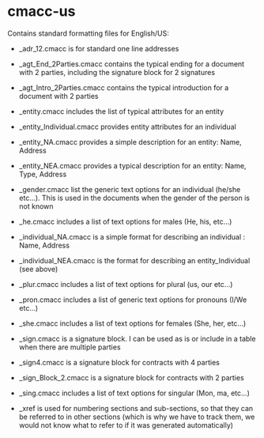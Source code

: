 # cmacc-us

Contains standard formatting files for English/US:

* _adr_12.cmacc is for standard one line addresses

* _agt_End_2Parties.cmacc contains the typical ending for a document with 2 parties, including the signature block for 2 signatures

* _agt_Intro_2Parties.cmacc contains the typical introduction for a document with 2 parties

* _entity.cmacc includes the list of typical attributes for an entity

* _entity_Individual.cmacc provides entity attributes for an individual

* _entity_NA.cmacc provides a simple description for an entity: Name, Address

* _entity_NEA.cmacc provides a typical description for an entity: Name, Type, Address

* _gender.cmacc list the generic text options for an individual (he/she etc...). This is used in the documents when the gender of the person is not known

* _he.cmacc includes a list of text options for males (He, his, etc...)

* _individual_NA.cmacc is a simple format for describing an individual : Name, Address

* _individual_NEA.cmacc is the format for describing an entity_Individual (see above)

* _plur.cmacc includes a list of text options for plural (us, our etc...)

* _pron.cmacc includes a list of generic text options for pronouns (I/We etc...)

* _she.cmacc includes a list of text options for females (She, her, etc...)

* _sign.cmacc is a signature block. I can be used as is or include in a table when there are multiple parties

* _sign4.cmacc is a signature block for contracts with 4 parties

* _sign_Block_2.cmacc is a signature block for contracts with 2 parties

* _sing.cmacc includes a list of text options for singular (Mon, ma, etc...)

* _xref is used for numbering sections and sub-sections, so that they can be referred to in other sections (which is why we have to track them, we would not know what to refer to if it was generated automatically)
